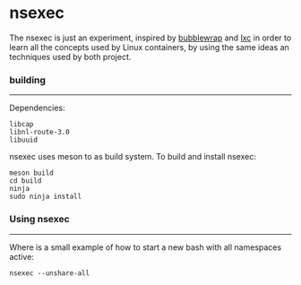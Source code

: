 nsexec
======

The nsexec is just an experiment, inspired by [bubblewrap](https://github.com/projectatomic/bubblewrap)
and [lxc](https://github.com/lxc/lxc) in order to learn all the concepts used by
Linux containers, by using the same ideas an techniques used by both project.

### building
------------

Dependencies:

	libcap
	libnl-route-3.0
	libuuid

nsexec uses meson to as build system. To build and install nsexec:

	meson build
	cd build
	ninja
	sudo ninja install

### Using nsexec
----------------

Where is a small example of how to start a new bash with all namespaces active:

	nsexec --unshare-all
